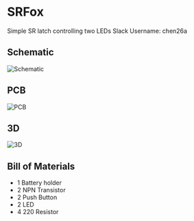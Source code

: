 # SRFox
Simple SR latch controlling two LEDs
Slack Username: chen26a

## Schematic
![Schematic](https://github.com/user-attachments/assets/240320de-5515-464f-a54c-4300adbd53c8)

## PCB
![PCB](https://github.com/user-attachments/assets/b4aed35b-139f-4cc9-a51c-921578290073)

## 3D
![3D](https://github.com/user-attachments/assets/5ca77683-c664-448f-abba-13dbcb28e383)

## Bill of Materials
- 1 Battery holder
- 2 NPN Transistor
- 2 Push Button
- 2 LED
- 4 220 Resistor
